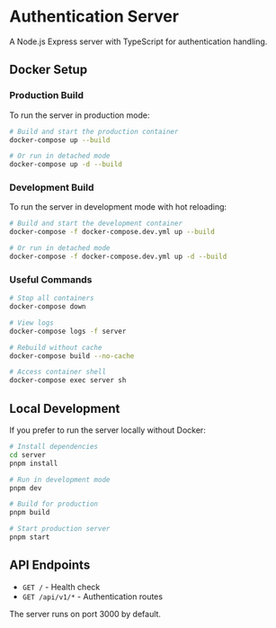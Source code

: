 # Authentication Server

A Node.js Express server with TypeScript for authentication handling.

## Docker Setup

### Production Build

To run the server in production mode:

```bash
# Build and start the production container
docker-compose up --build

# Or run in detached mode
docker-compose up -d --build
```

### Development Build

To run the server in development mode with hot reloading:

```bash
# Build and start the development container
docker-compose -f docker-compose.dev.yml up --build

# Or run in detached mode
docker-compose -f docker-compose.dev.yml up -d --build
```

### Useful Commands

```bash
# Stop all containers
docker-compose down

# View logs
docker-compose logs -f server

# Rebuild without cache
docker-compose build --no-cache

# Access container shell
docker-compose exec server sh
```

## Local Development

If you prefer to run the server locally without Docker:

```bash
# Install dependencies
cd server
pnpm install

# Run in development mode
pnpm dev

# Build for production
pnpm build

# Start production server
pnpm start
```

## API Endpoints

- `GET /` - Health check
- `GET /api/v1/*` - Authentication routes

The server runs on port 3000 by default.
